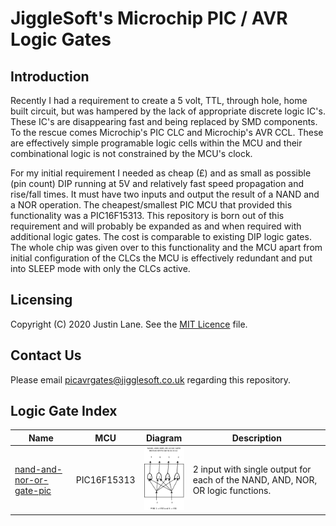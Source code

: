 # JiggleSoft's Microchip PIC / AVR Logic Gates

## Introduction

Recently I had a requirement to create a 5 volt, TTL, through hole, home built circuit, but was hampered by the lack of appropriate discrete logic IC's. These IC's are disappearing fast and being replaced by SMD components. To the rescue comes Microchip's PIC CLC and Microchip's AVR CCL. These are effectively simple programable logic cells within the MCU and their combinational logic is not constrained by the MCU's clock.

For my initial requirement I needed as cheap (£) and as small as possible (pin count) DIP running at 5V and relatively fast speed propagation and rise/fall times. It must have two inputs and output the result of a NAND and a NOR operation. The cheapest/smallest PIC MCU that provided this functionality was a PIC16F15313. This repository is born out of this requirement and will probably be expanded as and when required with additional logic gates. The cost is comparable to existing DIP logic gates. The whole chip was given over to this functionality and the MCU apart from initial configuration of the CLCs the MCU is effectively redundant and put into SLEEP mode with only the CLCs active.


## Licensing

Copyright (C) 2020 Justin Lane.
See the [MIT Licence](LICENSE) file.


## Contact Us

Please email picavrgates@jigglesoft.co.uk regarding this repository.


## Logic Gate Index

| Name | MCU | Diagram | Description |
| ---- | --- | ------- | ----------- |
| [nand-and-nor-or-gate-pic](nand-and-nor-or-gate-pic) | PIC16F15313 | ![Gate Diagram](nand-and-nor-or-gate-pic/doc/nand-and-nor-or-gate-pic-diagram.png) | 2 input with single output for each of the NAND, AND, NOR, OR logic functions. | 

